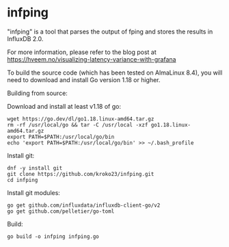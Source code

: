 # infping

"infping" is a tool that parses the output of fping and stores the results in InfluxDB 2.0.

For more information, please refer to the blog post at https://hveem.no/visualizing-latency-variance-with-grafana

To build the source code (which has been tested on AlmaLinux 8.4), you will need to download and install Go version 1.18 or higher.

Building from source:

Download and install at least v1.18 of go:
```
wget https://go.dev/dl/go1.18.linux-amd64.tar.gz
rm -rf /usr/local/go && tar -C /usr/local -xzf go1.18.linux-amd64.tar.gz
export PATH=$PATH:/usr/local/go/bin
echo 'export PATH=$PATH:/usr/local/go/bin' >> ~/.bash_profile
```
Install git:
```
dnf -y install git
git clone https://github.com/kroko23/infping.git
cd infping
```

Install git modules:
```
go get github.com/influxdata/influxdb-client-go/v2
go get github.com/pelletier/go-toml
```

Build:
```
go build -o infping infping.go
```